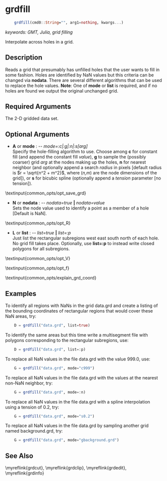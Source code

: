 # grdfill

```julia
	grdfill(cmd0::String="", arg1=nothing, kwargs...)
```

*keywords: GMT, Julia, grid filling*

Interpolate across holes in a grid.

Description
-----------

Reads a grid that presumably has unfilled holes that the user wants to fill in some fashion.
Holes are identified by NaN values but this criteria can be changed via **nodata**. There
are several different algorithms that can be used to replace the hole values. **Note**:
One of **mode** or **list** is required, and if no holes are found we output the original
unchanged grid.

Required Arguments
------------------

The 2-D gridded data set.

Optional Arguments
------------------

- **A** or **mode** : -- *mode=:c|:g|:n|:s[arg]*\
    Specify the hole-filling algorithm to use. Choose among **c** for constant
    fill (and append the constant fill *value*), **g** to sample the (possibly coarser)
    grid *arg* at the nodes making up the holes, **n** for nearest neighbor (and optionally
    append a search *radius* in pixels [default radius is $r = \sqrt{n^2 + m^2}$,
    where (*n,m*) are the node dimensions of the grid]), or
    **s** for bicubic spline (optionally append a *tension* parameter [no tension]).

\textinput{common_opts/opt_save_grd}

- **N** or **nodata** : -- *nodata=true* **|** *nodata=value*\
    Sets the node value used to identify a point as a member of a hole [Default is NaN].

\textinput{common_opts/opt_R}

- **L** or **list** : -- *list=true* **|** *list=:p*\
    Just list the rectangular subregions west east south north of each hole.
    No grid fill takes place. Optionally, use **list=:p**
    to instead write closed polygons for all subregions.

\textinput{common_opts/opt_V}

\textinput{common_opts/opt_f}

\textinput{common_opts/explain_grd_coord}

Examples
--------

To identify all regions with NaNs in the grid data.grd and create a listing of the
bounding coordinates of rectangular regions that would cover these NaN areas, try:

```julia
    D = grdfill("data.grd", list=true)
```

To identify the same areas but this time write a multisegment file with polygons
corresponding to the rectangular subregions, use:

```julia
    D = grdfill("data.grd", list=:p)
```

To replace all NaN values in the file data.grd with the value 999.0, use:

```julia
    G = grdfill("data.grd", mode="c999")
```

To replace all NaN values in the file data.grd with the values at the
nearest non-NaN neighbor, try:

```julia
    G = grdfill("data.grd", mode=:n)
```

To replace all NaN values in the file data.grd with a spline interpolation using a tension of 0.2, try:

```julia
    G = grdfill("data.grd", mode="s0.2")
```

To replace all NaN values in the file data.grd by sampling another grid named background.grd, try:

```julia
    G = grdfill("data.grd", mode="gbackground.grd")
```

See Also
--------

\myreflink{grdcut},
\myreflink{grdclip},
\myreflink{grdedit},
\myreflink{grdinfo}
